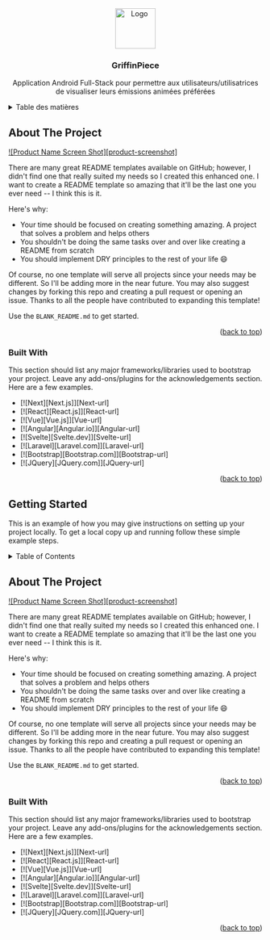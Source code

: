 <div align="center">
    <img src="https://github.com/DoBryanCS/GriffinPiece/assets/111463691/de0609d5-5c59-47d2-b40a-a2640d2ceadb" alt="Logo" width="80" height="80">
  </a>

  <h3 align="center">GriffinPiece</h3>

  <p align="center">
    Application Android Full-Stack pour permettre aux utilisateurs/utilisatrices de visualiser leurs émissions animées préférées
    <br />
  </p>
</div>

<!-- TABLE OF CONTENTS -->
<details>
  <summary>Table des matières</summary>
  <ol>
    <li>
      <a href="#about-the-project">About The Project</a>
      <ul>
        <li><a href="#built-with">Built With</a></li>
      </ul>
    </li>
    <li>
      <a href="#pages">Démo des différentes pages de l'application</a>
      <ul>
          <details>
            <summary>Pages de connexion et d'inscription</summary>
            <img src="https://github.com/DoBryanCS/GriffinPiece/assets/111463691/9a4c941b-b029-4209-a699-5724415ed65a" name="image-name">
            <img src="https://github.com/DoBryanCS/GriffinPiece/assets/111463691/1f6cb8d2-c603-42bc-ba7a-b2d2d6af14e1" name="image-name">
            <img src="https://github.com/DoBryanCS/GriffinPiece/assets/111463691/630ed1f7-b3bb-4537-915c-ce4ed166f578" name="image-name">
          </details>
          <details>
            <summary>Page d'acceuil</summary>
            <img src="https://github.com/DoBryanCS/GriffinPiece/assets/111463691/327e4aae-0282-4d3e-9cad-e489028d4e3a" name="image-name">
          </details>
          <details>
            <summary>Pages de changement de mot de passe et de courriel</summary>
            <img src="https://github.com/DoBryanCS/GriffinPiece/assets/111463691/506944be-1d9e-4f6c-83e9-c5b8a8ff711f" name="image-name">
            <img src="https://github.com/DoBryanCS/GriffinPiece/assets/111463691/8c250fc3-ffca-4901-8865-639991dadc71" name="image-name">
          </details>
          <details>
            <summary>Pages de détails d'émission</summary>
            <img src="https://github.com/DoBryanCS/GriffinPiece/assets/111463691/ee987ae6-baad-4437-a249-10c161f49fa7" name="image-name">
            <img src="https://github.com/DoBryanCS/GriffinPiece/assets/111463691/07f0dff6-dd63-4c0a-a67f-7b1f8e8a9d2a" name="image-name">
            <img src="https://github.com/DoBryanCS/GriffinPiece/assets/111463691/8620bc66-5b9f-45a4-8de6-8bbc6d7a7e8a" name="image-name">
          </details>
          <details>
            <summary>Page de détails de saison</summary>
            <img src="https://github.com/DoBryanCS/GriffinPiece/assets/111463691/89bfbf60-0531-483d-8ba3-ace6256c65ec" name="image-name">
          </details>
          <details>
            <summary>Page de visionnement</summary>
            <img src="https://github.com/DoBryanCS/GriffinPiece/assets/111463691/fa678057-501d-4658-8eb8-f94ff60566f0" name="image-name">
          </details>
          <details>
            <summary>Pages de commentaires</summary>
            <img src="https://github.com/DoBryanCS/GriffinPiece/assets/111463691/522f1bf3-1d5f-455d-8461-59b4b2c14808" name="image-name">
            <img src="https://github.com/DoBryanCS/GriffinPiece/assets/111463691/1ec4bab1-708a-445d-bb98-82044314469d" name="image-name">
          </details>
      </ul>
    </li>
  </ol>
</details>

<!-- ABOUT THE PROJECT -->
## About The Project

[![Product Name Screen Shot][product-screenshot]](https://example.com)

There are many great README templates available on GitHub; however, I didn't find one that really suited my needs so I created this enhanced one. I want to create a README template so amazing that it'll be the last one you ever need -- I think this is it.

Here's why:
* Your time should be focused on creating something amazing. A project that solves a problem and helps others
* You shouldn't be doing the same tasks over and over like creating a README from scratch
* You should implement DRY principles to the rest of your life :smile:

Of course, no one template will serve all projects since your needs may be different. So I'll be adding more in the near future. You may also suggest changes by forking this repo and creating a pull request or opening an issue. Thanks to all the people have contributed to expanding this template!

Use the `BLANK_README.md` to get started.

<p align="right">(<a href="#readme-top">back to top</a>)</p>



### Built With

This section should list any major frameworks/libraries used to bootstrap your project. Leave any add-ons/plugins for the acknowledgements section. Here are a few examples.

* [![Next][Next.js]][Next-url]
* [![React][React.js]][React-url]
* [![Vue][Vue.js]][Vue-url]
* [![Angular][Angular.io]][Angular-url]
* [![Svelte][Svelte.dev]][Svelte-url]
* [![Laravel][Laravel.com]][Laravel-url]
* [![Bootstrap][Bootstrap.com]][Bootstrap-url]
* [![JQuery][JQuery.com]][JQuery-url]

<p align="right">(<a href="#readme-top">back to top</a>)</p>



<!-- GETTING STARTED -->
## Getting Started

This is an example of how you may give instructions on setting up your project locally.
To get a local copy up and running follow these simple example steps.


<!-- TABLE OF CONTENTS -->
<details>
  <summary>Table of Contents</summary>
  <ol>
    <li>
      <a href="#about-the-project">About The Project</a>
      <ul>
        <li><a href="#built-with">Built With</a></li>
      </ul>
    </li>
    <li>
      <a href="#getting-started">Getting Started</a>
      <ul>
        <li><a href="#prerequisites">Prerequisites</a></li>
        <li><a href="#installation">Installation</a></li>
      </ul>
    </li>
    <li><a href="#usage">Usage</a></li>
    <li><a href="#roadmap">Roadmap</a></li>
    <li><a href="#contributing">Contributing</a></li>
    <li><a href="#license">License</a></li>
    <li><a href="#contact">Contact</a></li>
    <li><a href="#acknowledgments">Acknowledgments</a></li>
  </ol>
</details>



<!-- ABOUT THE PROJECT -->
## About The Project

[![Product Name Screen Shot][product-screenshot]](https://example.com)

There are many great README templates available on GitHub; however, I didn't find one that really suited my needs so I created this enhanced one. I want to create a README template so amazing that it'll be the last one you ever need -- I think this is it.

Here's why:
* Your time should be focused on creating something amazing. A project that solves a problem and helps others
* You shouldn't be doing the same tasks over and over like creating a README from scratch
* You should implement DRY principles to the rest of your life :smile:

Of course, no one template will serve all projects since your needs may be different. So I'll be adding more in the near future. You may also suggest changes by forking this repo and creating a pull request or opening an issue. Thanks to all the people have contributed to expanding this template!

Use the `BLANK_README.md` to get started.

<p align="right">(<a href="#readme-top">back to top</a>)</p>



### Built With

This section should list any major frameworks/libraries used to bootstrap your project. Leave any add-ons/plugins for the acknowledgements section. Here are a few examples.

* [![Next][Next.js]][Next-url]
* [![React][React.js]][React-url]
* [![Vue][Vue.js]][Vue-url]
* [![Angular][Angular.io]][Angular-url]
* [![Svelte][Svelte.dev]][Svelte-url]
* [![Laravel][Laravel.com]][Laravel-url]
* [![Bootstrap][Bootstrap.com]][Bootstrap-url]
* [![JQuery][JQuery.com]][JQuery-url]

<p align="right">(<a href="#readme-top">back to top</a>)</p>



